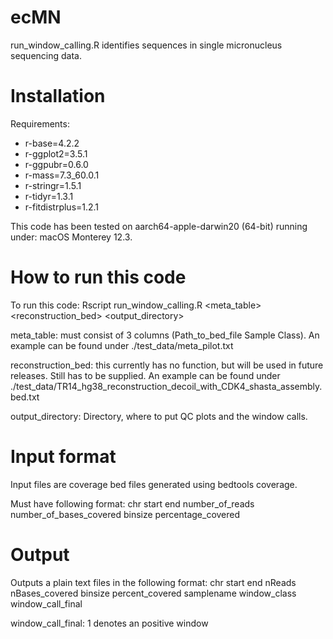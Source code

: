 # ecMN

run_window_calling.R identifies sequences in single micronucleus sequencing data.


# Installation

Requirements:
  - r-base=4.2.2
  - r-ggplot2=3.5.1
  - r-ggpubr=0.6.0
  - r-mass=7.3_60.0.1
  - r-stringr=1.5.1
  - r-tidyr=1.3.1
  - r-fitdistrplus=1.2.1

This code has been tested on aarch64-apple-darwin20 (64-bit) running under: macOS Monterey 12.3.

# How to run this code

To run this code: Rscript run_window_calling.R <meta_table> <reconstruction_bed> <output_directory> 

meta_table: must consist of 3 columns (Path_to_bed_file  Sample  Class). An example can be found under ./test_data/meta_pilot.txt

reconstruction_bed: this currently has no function, but will be used in future releases. Still has to be supplied. An example can be found under ./test_data/TR14_hg38_reconstruction_decoil_with_CDK4_shasta_assembly.bed.txt

output_directory: Directory, where to put QC plots and the window calls.

# Input format
Input files are coverage bed files generated using bedtools coverage. 

Must have following format: chr  start  end  number_of_reads  number_of_bases_covered  binsize  percentage_covered

# Output

Outputs a plain text files in the following format: chr	start	end	nReads	nBases_covered	binsize	percent_covered	samplename	window_class	window_call_final

window_call_final: 1 denotes an positive window


